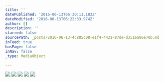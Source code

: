 ```yaml
---
title: ''
datePublished: '2016-06-13T06:30:11.183Z'
dateModified: '2016-06-13T06:22:33.974Z'
author: []
description: ''
starred: false
sourcePath: _posts/2016-06-13-4c805c08-e1f4-4431-87de-d3516a86e70b.md
inFeed: true
hasPage: false
inNav: false
_type: MediaObject

---
```

![](https://the-grid-user-content.s3-us-west-2.amazonaws.com/3f933295-5e31-4429-87da-7bcf05cea048.jpg)
![](https://the-grid-user-content.s3-us-west-2.amazonaws.com/0db6f793-86a9-4fcf-9f0a-3a4062ae2af7.jpg)
![](https://the-grid-user-content.s3-us-west-2.amazonaws.com/9c823733-6cf1-4e0b-924b-0e16d66cf0c2.jpg)
![](https://the-grid-user-content.s3-us-west-2.amazonaws.com/00cda074-1ba2-47e0-b728-60b9d5f216bf.jpg)
![](https://the-grid-user-content.s3-us-west-2.amazonaws.com/0afaadae-3b87-4a60-81b5-252dfeef5ae0.jpg)